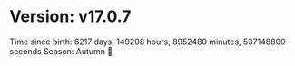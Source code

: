 # Version: v17.0.7
Time since birth: 6217 days, 149208 hours, 8952480 minutes, 537148800 seconds
Season: Autumn 🍁
